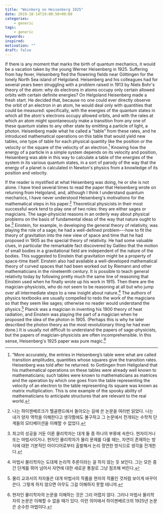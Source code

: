 ```yaml
---
title: "Weinberg on Heisenberg 1925"
date: 2019-10-14T19:00:50+09:00
categories:
    - generic
tags:
    - generic
keywords:
inspired:
motivation: ""
draft: false
---
```


If there is any moment that marks the birth of quantum mechanics, it would be a vacation taken by the young Werner Heisenberg in 1925. Suffering from hay fever, Heisenberg fled the flowering fields near Göttingen for the lonely North Sea island of Helgoland. Heisenberg and his colleagues had for several years been struggling with a problem raised in 1913 by Niels Bohr's theory of the atom: why do electrons in atoms occupy only certain allowed orbits with certain definite energies? On Helgoland Heisenberg made a fresh start. He decided that, because no one could ever directly observe the orbit of an electron in an atom, he would deal only with quantities that could be measured: specifically, with the energies of the quantum states in which all the atom's electrons occupy allowed orbits, and with the rates at which an atom might spontaneously make a transition from any one of these quantum states to any other state by emitting a particle of light, a photon. Heisenberg made what he called a "table" from these rates, and he introduced mathematical operations on this table that would yield new tables, one type of table for each physical quantity like the position or the velocity or the square of the velocity of an electron.[^1] Knowing how the energy of a particle in a simple system depends on its velocity and position, Heisenberg was able in this way to calculate a table of the energies of the system in its various quantum states, in a sort of parody of the way that the energy of a planet is calculated in Newton's physics from a knowledge of its position and velocity.

If the reader is mystified at what Heisenberg was doing, he or she is not alone. I have tried several times to read the paper that Heisenberg wrote on returning from Helgoland, and, although I think I understand quantum mechanics, I have never understood Heisenberg's motivations for the mathematical steps in his paper.[^2] Theoretical physicists in their most successful work tend to play one of two roles: they are either sages or magicians. The sage-physicist reasons in an orderly way about physical problems on the basis of fundamental ideas of the way that nature ought to be.[^3] Einstein, for example, in developing the general theory of relativity, was playing the role of a sage; he had a well-defined problem---how to fit the theory of gravitation into the new view of space and time that he had proposed in 1905 as the special theory of relativity. He had some valuable clues, in particular the remarkable fact discovered by Galileo that the motion of small bodies in a gravitational field are independent of the nature of the bodies. This suggested to Einstein that gravitation might be a property of space-time itself. Einstein also had available a well-developed mathematical theory of curved spaces that had been worked out by Riemann and other mathematicians in the nineteenth century. It is possible to teach general relativity today by following pretty much the same line of reasoning that Einstein used when he finally wrote up his work in 1915. Then there are the magician-physicists, who do not seem to be reasoning at all but who jump over all intermediate steps to a new insight about nature.[^4] The authors of physics textbooks are usually compelled to redo the work of the magicians so that they seem like sages; otherwise no reader would understand the physics.[^5] Planck was a magician in inventing his 1900 theory of heat radiation, and Einstein was playing the part of a magician when he proposed the idea of the photon in 1905. (Perhaps this is why he later described the photon theory as the most revolutionary thing he had ever done.) It is usually not difficult to understand the papers of sage-physicists, but the papers of magician-physicists are often incomprehensible. In this sense, Heisenberg's 1925 paper was pure magic.[^6]

[^1]: “More accurately, the entries in Heisenberg’s table were what are called transition amplitudes, quantities whose squares give the transition rates. Heisenberg was told after he returned. to Gottingen from Heligoland that his mathematical operations on these tables were already well known to mathematicians; such tables were known to mathematicians as matrices and the operation by which one goes from the table representing the velocity of an electron to the table representing its square was known as matrix multiplication. This is one example of the spooky ability of mathematicians to anticipate structures that are relevant to the real world.

[^2]: 나는 하이젠베르크가 헬골랜드에서 돌아오는 길에 쓴 논문을 여러번 읽었다. 나는 내가 양자 역학을 이해한다고 생각함에도 불구하고 그 논문에서 전개되는 수학적 단계들의 모티베이션을 이해할 수 없었다.

[^3]: 최고의 성공을 거둔 이론 물리학자는 대개 둘 중 하나의 부류에 속한다. 현자이거나 또는 마법사이거나. 현자인 물리학자가 물리 문제를 다룰 때는, 자연이 존재하는 방식에 대한 기본적인 아이디어로부터 출발해서 논리 정연한 방식으로 생각을 전개한다.

[^4]: 마법사 물리학자는 도대체 논리적 추론이라는 걸 하지 않는 듯 보인다. 그는 모든 중간 단계를 뛰어 넘어서 자연에 대한 새로운 통찰로 그냥 점프해 버린다.

[^5]: 물리 교과서의 저자들은 대개 마법사의 작품을 현자의 작품인 것처럼 보이게 바꾸어 쓴다. 그렇게 하지 않으면 아무도 그걸 이해하지 못할 테니까.

[^6]: 현자인 물리학자의 논문을 이해하는 것은 그리 어렵지 않다. 그러나 마법사 물리학자의 논문은 이해할 수 없을 때가 있다. 이런 의미에서 하이젠베르크의 1925년 논문은 순수한 마법이다.